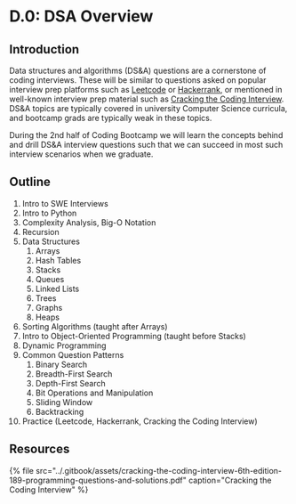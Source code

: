 # D.0: DSA Overview

## Introduction

Data structures and algorithms \(DS&A\) questions are a cornerstone of coding interviews. These will be similar to questions asked on popular interview prep platforms such as [Leetcode](https://leetcode.com/) or [Hackerrank](https://www.hackerrank.com/), or mentioned in well-known interview prep material such as [Cracking the Coding Interview](https://www.crackingthecodinginterview.com/). DS&A topics are typically covered in university Computer Science curricula, and bootcamp grads are typically weak in these topics.

During the 2nd half of Coding Bootcamp we will learn the concepts behind and drill DS&A interview questions such that we can succeed in most such interview scenarios when we graduate.

## Outline

1. Intro to SWE Interviews
2. Intro to Python
3. Complexity Analysis, Big-O Notation
4. Recursion
5. Data Structures
   1. Arrays
   2. Hash Tables
   3. Stacks
   4. Queues
   5. Linked Lists
   6. Trees
   7. Graphs
   8. Heaps
6. Sorting Algorithms \(taught after Arrays\)
7. Intro to Object-Oriented Programming \(taught before Stacks\)
8. Dynamic Programming
9. Common Question Patterns
   1. Binary Search
   2. Breadth-First Search
   3. Depth-First Search
   4. Bit Operations and Manipulation
   5. Sliding Window
   6. Backtracking
10. Practice \(Leetcode, Hackerrank, Cracking the Coding Interview\)

## Resources

{% file src="../.gitbook/assets/cracking-the-coding-interview-6th-edition-189-programming-questions-and-solutions.pdf" caption="Cracking the Coding Interview" %}

